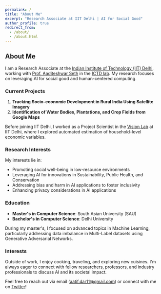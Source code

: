 ```yaml
---
permalink: /
title: "About Me"
excerpt: "Research Associate at IIT Delhi | AI for Social Good"
author_profile: true
redirect_from: 
  - /about/
  - /about.html
---
```


## About Me

I am a Research Associate at the [Indian Institute of Technology (IIT) Delhi](https://home.iitd.ac.in/), working with [Prof. Aaditeshwar Seth](https://www.cse.iitd.ac.in/~aseth/) in the [ICTD lab](http://act4d.iitd.ac.in/). My research focuses on leveraging AI for social good and human-centered computing.

### Current Projects

1. **Tracking Socio-economic Development in Rural India Using Satellite Imagery**
2. **Identification of Water Bodies, Plantations, and Crop Fields from Google Maps**

Before joining IIT Delhi, I worked as a Project Scientist in the [Vision Lab](https://vision-iitd.github.io/) at IIT Delhi, where I explored automated estimation of household-level economic variables.

### Research Interests

My interests lie in:
- Promoting social well-being in low-resource environments
- Leveraging AI for innovations in Sustainability, Public Health, and Conservation
- Addressing bias and harm in AI applications to foster inclusivity
- Enhancing privacy considerations in AI applications

### Education

- **Master's in Computer Science**: South Asian University (SAU)
- **Bachelor's in Computer Science**: Delhi University

During my master's, I focused on advanced topics in Machine Learning, particularly addressing data imbalance in Multi-Label datasets using Generative Adversarial Networks.

### Interests

Outside of work, I enjoy cooking, traveling, and exploring new cuisines. I'm always eager to connect with fellow researchers, professors, and industry professionals to discuss AI and its societal impact.

Feel free to reach out via email (aatif.dar11@gmail.com) or connect with me on [Twitter](https://twitter.com/yourtwitterhandle)!

